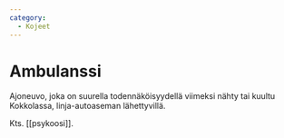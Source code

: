 ```yaml
---
category:
  - Kojeet
---
```

# Ambulanssi

Ajoneuvo, joka on suurella todennäköisyydellä viimeksi nähty tai kuultu Kokkolassa, linja-autoaseman lähettyvillä.

Kts. [[psykoosi]].
